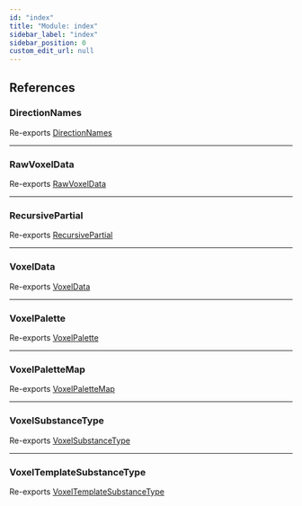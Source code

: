 ```yaml
---
id: "index"
title: "Module: index"
sidebar_label: "index"
sidebar_position: 0
custom_edit_url: null
---
```


## References

### DirectionNames

Re-exports [DirectionNames](Types_Util_types.md#directionnames)

___

### RawVoxelData

Re-exports [RawVoxelData](Types_Voxel_types.md#rawvoxeldata)

___

### RecursivePartial

Re-exports [RecursivePartial](Types_Util_types.md#recursivepartial)

___

### VoxelData

Re-exports [VoxelData](Types_Voxel_types.md#voxeldata)

___

### VoxelPalette

Re-exports [VoxelPalette](Types_Voxel_types.md#voxelpalette)

___

### VoxelPaletteMap

Re-exports [VoxelPaletteMap](Types_Voxel_types.md#voxelpalettemap)

___

### VoxelSubstanceType

Re-exports [VoxelSubstanceType](Types_Voxel_types.md#voxelsubstancetype)

___

### VoxelTemplateSubstanceType

Re-exports [VoxelTemplateSubstanceType](Types_Voxel_types.md#voxeltemplatesubstancetype)
